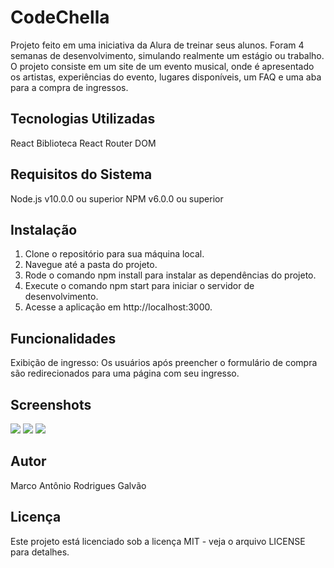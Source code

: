 # CodeChella
Projeto feito em uma iniciativa da Alura de treinar seus alunos. Foram 4 semanas de desenvolvimento, simulando realmente um estágio ou trabalho.
O projeto consiste em um site de um evento musical, onde é apresentado os artistas, experiências do evento, lugares disponíveis, um FAQ e uma aba para a compra de ingressos.

## Tecnologias Utilizadas
React
Biblioteca React Router DOM

## Requisitos do Sistema
Node.js v10.0.0 ou superior
NPM v6.0.0 ou superior

## Instalação
1. Clone o repositório para sua máquina local.
2. Navegue até a pasta do projeto.
3. Rode o comando npm install para instalar as dependências do projeto.
4. Execute o comando npm start para iniciar o servidor de desenvolvimento.
5. Acesse a aplicação em http://localhost:3000.

## Funcionalidades
Exibição de ingresso: Os usuários após preencher o formulário de compra são redirecionados para uma página com seu ingresso.

## Screenshots
![](https://i.im.ge/2023/04/01/I0RkHx.aa.png)
![](https://i.im.ge/2023/04/01/I0RH1a.bb.png)
![](https://i.im.ge/2023/04/01/I0RpmJ.cc.png)

## Autor
Marco Antônio Rodrigues Galvão

## Licença
Este projeto está licenciado sob a licença MIT - veja o arquivo LICENSE para detalhes.
